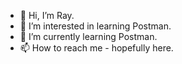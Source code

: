 - 👋 Hi, I’m Ray.
- 👀 I’m interested in learning Postman.
- 🌱 I’m currently learning Postman.
- 📫 How to reach me - hopefully here.

<!---
rgknapp4/rgknapp4 is a ✨ special ✨ repository because its `README.md` (this file) appears on your GitHub profile.
You can click the Preview link to take a look at your changes.
--->
